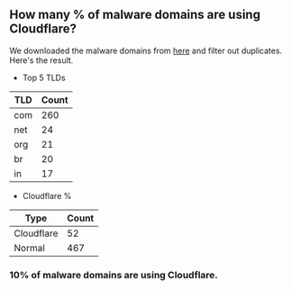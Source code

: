 ## How many % of malware domains are using Cloudflare?


We downloaded the malware domains from [here](https://urlhaus.abuse.ch) and filter out duplicates.
Here's the result.


[//]: # (start replacement)


- Top 5 TLDs

| TLD | Count |
| --- | --- |
| com | 260 |
| net | 24 |
| org | 21 |
| br | 20 |
| in | 17 |


- Cloudflare %

| Type | Count |
| --- | --- |
| Cloudflare | 52 |
| Normal | 467 |


### 10% of malware domains are using Cloudflare.